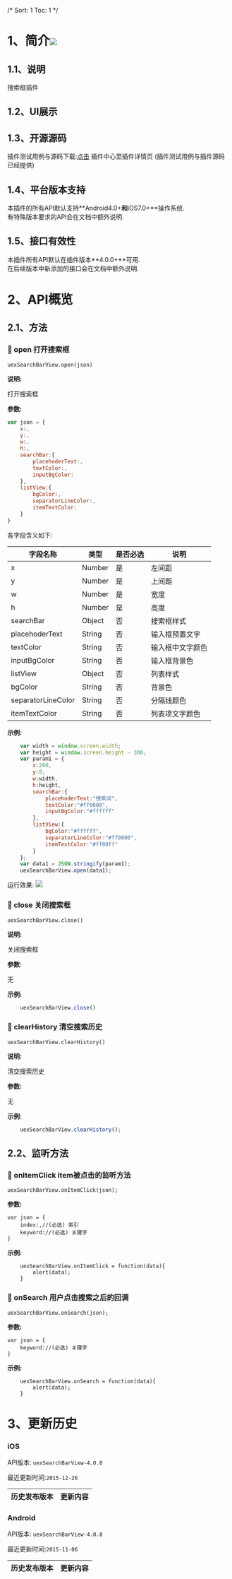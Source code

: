 /*
Sort: 1
Toc: 1
*/

# 1、简介[![](http://appcan-download.oss-cn-beijing.aliyuncs.com/%E5%85%AC%E6%B5%8B%2Fgf.png)]()<ignore>
## 1.1、说明<ignore>
搜索框插件

## 1.2、UI展示<ignore>

## 1.3、开源源码<ignore>
插件测试用例与源码下载:[点击](http://plugin.appcan.cn/details.html?id=474_index ) 插件中心至插件详情页 (插件测试用例与插件源码已经提供)

## 1.4、平台版本支持<ignore>
本插件的所有API默认支持**Android4.0+**和**iOS7.0+**操作系统.  
有特殊版本要求的API会在文档中额外说明.

## 1.5、接口有效性<ignore>
本插件所有API默认在插件版本**4.0.0+**可用.  
在后续版本中新添加的接口会在文档中额外说明.

# 2、API概览<ignore>

## 2.1、方法<ignore>

### 🍭 open 打开搜索框

`uexSearchBarView.open(json)`  

**说明:**


打开搜索框

**参数:**

```javascript
var json = {
    x:,
    y:,
    w:,
    h:,
    searchBar:{
        placehoderText:,
        textColor:,
        inputBgColor:
    },
    listView:{
        bgColor:,
        separatorLineColor:,
        itemTextColor:
    }
}
```

各字段含义如下:

| 字段名称               | 类型     | 是否必选 | 说明       |
| ------------------ | ------ | ---- | -------- |
| x                  | Number | 是    | 左间距      |
| y                  | Number | 是    | 上间距      |
| w                  | Number | 是    | 宽度       |
| h                  | Number | 是    | 高度       |
| searchBar          | Object | 否    | 搜索框样式    |
| placehoderText     | String | 否    | 输入框预置文字  |
| textColor          | String | 否    | 输入框中文字颜色 |
| inputBgColor       | String | 否    | 输入框背景色   |
| listView           | Object | 否    | 列表样式     |
| bgColor            | String | 否    | 背景色      |
| separatorLineColor | String | 否    | 分隔线颜色    |
| itemTextColor      | String | 否    | 列表项文字颜色  |

**示例:**

```javascript
    var width = window.screen.width;
    var height = window.screen.height - 300;
    var param1 = {
        x:200,
        y:0,
        w:width,
        h:height,
        searchBar:{
            placehoderText:"搜索词",
            textColor:"#ff0000",
            inputBgColor:"#ffffff"
        },
        listView:{
            bgColor:"#ffffff",
            separatorLineColor:"#ff0000",
            itemTextColor:"#ff00ff"
        }
    };
    var data1 = JSON.stringify(param1);
    uexSearchBarView.open(data1);
```
运行效果:
![](/docImg/975/u10&#40;1&#41;.png)

### 🍭 close 关闭搜索框  

`uexSearchBarView.close()`

**说明:**


关闭搜索框  

**参数:**

无

**示例:**

```javascript
    uexSearchBarView.close()
```

### 🍭 clearHistory 清空搜索历史

`uexSearchBarView.clearHistory()`

**说明:**


清空搜索历史  

**参数:**

无

**示例:**

```javascript
    uexSearchBarView.clearHistory();
```
## 2.2、监听方法<ignore>

### 🍭 onItemClick item被点击的监听方法

`uexSearchBarView.onItemClick(json);`

**参数:**

  

```
var json = {
    index:,//(必选) 索引
    keyword://(必选) 关键字
}
```

**示例:**

```
    uexSearchBarView.onItemClick = function(data){
        alert(data);
    }
```

### 🍭 onSearch 用户点击搜索之后的回调

`uexSearchBarView.onSearch(json);`

**参数:**

```
var json = {
    keyword://(必选) 关键字
}
```

**示例:**

```
    uexSearchBarView.onSearch = function(data){
        alert(data);
    }
```
# 3、更新历史<ignore>

### iOS<ignore>

API版本: `uexSearchBarView-4.0.0`

最近更新时间:`2015-12-26`

| 历史发布版本 | 更新内容 |
| ----- | ----- |

### Android<ignore>

API版本: `uexSearchBarView-4.0.0`

最近更新时间:`2015-11-06`

| 历史发布版本 | 更新内容 |
| ----- | ----- |
